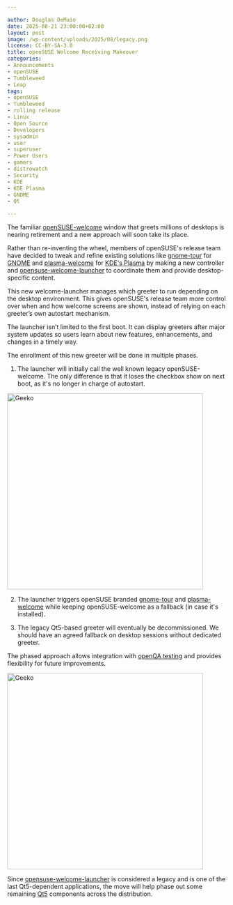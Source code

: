 ```yaml
---

author: Douglas DeMaio
date: 2025-08-21 23:00:00+02:00
layout: post
image: /wp-content/uploads/2025/08/legacy.png
license: CC-BY-SA-3.0
title: openSUSE Welcome Receiving Makeover
categories:
- Announcements
- openSUSE
- Tumbleweed
- Leap
tags:
- openSUSE
- Tumbleweed
- rolling release
- Linux
- Open Source
- Developers
- sysadmin
- user
- superuser
- Power Users
- gamers
- distrowatch
- Security
- KDE
- KDE Plasma
- GNOME
- Qt

---
```


The familiar [openSUSE-welcome](https://github.com/openSUSE/openSUSE-welcome) window that greets millions of desktops is nearing retirement and a new approach will soon take its place.

Rather than re-inventing the wheel, members of openSUSE's release team have decided to tweak and refine existing solutions like [gnome-tour](https://github.com/openSUSE/gnome-tour) for [GNOME](https://www.gnome.org/) and [plasma-welcome](https://github.com/KDE/plasma-welcome) for [KDE's Plasma](https://kde.org/) by making a new controller and  [opensuse-welcome-launcher](https://build.opensuse.org/package/show/X11:Utilities/opensuse-welcome-launcher) to coordinate them and provide desktop-specific content.

This new welcome-launcher manages which greeter to run depending on the desktop environment. This gives openSUSE's release team more control over when and how welcome screens are shown, instead of relying on each greeter’s own autostart mechanism.

The launcher isn’t limited to the first boot. It can display greeters after major system updates so users learn about new features, enhancements, and changes in a timely way.

The enrollment of this new greeter will be done in multiple phases.

1) The launcher will initially call the well known legacy openSUSE-welcome. The only difference is that it loses the checkbox show on next boot, as it's no longer in charge of autostart.

<img src="https://news.opensuse.org/wp-content/uploads/2025/08/welcome.png"  alt="Geeko" width="450"/>

2) The launcher triggers openSUSE branded [gnome-tour](https://github.com/openSUSE/gnome-tour) and [plasma-welcome](https://github.com/KDE/plasma-welcome) while keeping openSUSE-welcome as a fallback (in case it's installed).

3) The legacy Qt5-based greeter will eventually be decommissioned. We should have an agreed fallback on desktop sessions without dedicated greeter.

The phased approach allows integration with [openQA testing](https://openqa.opensuse.org/) and provides flexibility for future improvements. 

<img src="https://news.opensuse.org/wp-content/uploads/2025/08/welcome1.png"  alt="Geeko" width="450"/>

Since [opensuse-welcome-launcher](https://build.opensuse.org/package/show/X11:Utilities/opensuse-welcome-launcher) is considered a legacy and is one of the last Qt5-dependent applications, the move will help phase out some remaining [Qt5](https://www.qt.io/) components across the distribution.

<meta name="openSUSE, Tumbleweed, Developers, sysadmin, user, Open Source, rolling release, gamers, superuser, distrowatch, Linux, KDE, Plasma, Qt, GNOME" content="HTML,CSS,XML,JavaScript">








